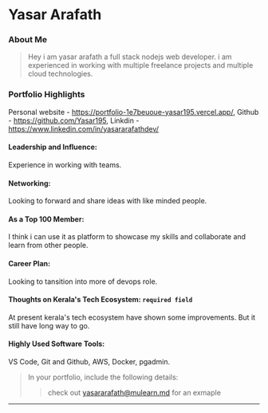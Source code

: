 
# Yasar Arafath

### About Me

> Hey i am yasar arafath a full stack nodejs web developer. i am experienced in working with multiple freelance projects and multiple cloud technologies.


### Portfolio Highlights
 Personal website - https://portfolio-1e7beuoue-yasar195.vercel.app/,
 Github - https://github.com/Yasar195,
 Linkdin - https://www.linkedin.com/in/yasararafathdev/

#### Leadership and Influence: 

Experience in working with teams.

#### Networking: 

Looking to forward and share ideas with like minded people.

#### As a Top 100 Member: 

I think i can use it as platform to showcase my skills and collaborate and learn from other people.

#### Career Plan: 

Looking to tansition into more of devops role.

#### Thoughts on Kerala's Tech Ecosystem: `required field`

At present kerala's tech ecosystem have shown some improvements. But it still have long way to go.


#### Highly Used Software Tools:

VS Code, Git and Github, AWS, Docker, pgadmin.


> In your portfolio, include the following details:
>> check out [yasararafath@mulearn.md](./profile/yasararafath@mulearn.md) for an exmaple

---

